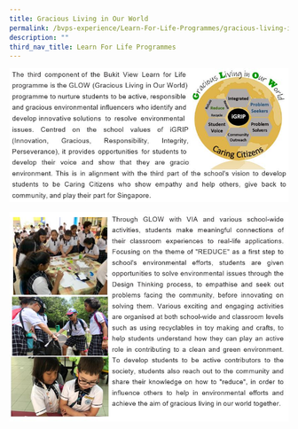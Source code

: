 ```yaml
---
title: Gracious Living in Our World
permalink: /bvps-experience/Learn-For-Life-Programmes/gracious-living-in-our-world/
description: ""
third_nav_title: Learn For Life Programmes
---
```


![](/images/BVPS%20Experience/LEARN%20FOR%20LIFE%20PROGRAMMES/Gracious%20living%20in%20our%20world/G1.jpg)

![](/images/BVPS%20Experience/LEARN%20FOR%20LIFE%20PROGRAMMES/Gracious%20living%20in%20our%20world/G2.jpg)